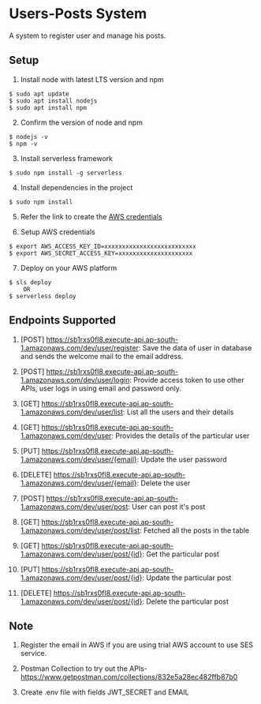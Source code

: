 # Users-Posts System
A system to register user and manage his posts.

## Setup
1. Install node with latest LTS version and npm
```
$ sudo apt update
$ sudo apt install nodejs
$ sudo apt install npm 
```

2. Confirm the version of node and npm
```
$ nodejs -v
$ npm -v
```

3. Install serverless framework
```
$ sudo npm install -g serverless

```

4. Install dependencies in the project
```
$ sudo npm install
```

5. Refer the link to create the [AWS credentials](https://docs.aws.amazon.com/toolkit-for-eclipse/v1/user-guide/setup-credentials.html)

6. Setup AWS credentials 
```
$ export AWS_ACCESS_KEY_ID=xxxxxxxxxxxxxxxxxxxxxxxxxx
$ export AWS_SECRET_ACCESS_KEY=xxxxxxxxxxxxxxxxxxxxx
```
7. Deploy on your AWS platform
```
$ sls deploy
    OR
$ serverless deploy
```

## Endpoints Supported

1. [POST]  https://sb1rxs0fl8.execute-api.ap-south-1.amazonaws.com/dev/user/register: 
Save the data of user in database and sends the welcome mail to the email address.

2. [POST] https://sb1rxs0fl8.execute-api.ap-south-1.amazonaws.com/dev/user/login: 
Provide access token to use other APIs, user logs in using email and password only.

3. [GET] https://sb1rxs0fl8.execute-api.ap-south-1.amazonaws.com/dev/user/list: 
List all the users and their details

4. [GET] https://sb1rxs0fl8.execute-api.ap-south-1.amazonaws.com/dev/user:
Provides the details of the particular user

5. [PUT] https://sb1rxs0fl8.execute-api.ap-south-1.amazonaws.com/dev/user/{email}:
Update the user password

6. [DELETE]  https://sb1rxs0fl8.execute-api.ap-south-1.amazonaws.com/dev/user/{email}:
Delete the user

7. [POST] https://sb1rxs0fl8.execute-api.ap-south-1.amazonaws.com/dev/user/post:
User can post it's post

8. [GET] https://sb1rxs0fl8.execute-api.ap-south-1.amazonaws.com/dev/user/post/list: 
Fetched all the posts in the table

9. [GET] https://sb1rxs0fl8.execute-api.ap-south-1.amazonaws.com/dev/user/post/{id}:
Get the particular post

10. [PUT] https://sb1rxs0fl8.execute-api.ap-south-1.amazonaws.com/dev/user/post/{id}:
Update the particular post

11. [DELETE]  https://sb1rxs0fl8.execute-api.ap-south-1.amazonaws.com/dev/user/post/{id}:
Delete the particular post

## Note

1. Register the email in AWS if you are using trial AWS account to use SES service.

2. Postman Collection to try out the APIs- https://www.getpostman.com/collections/832e5a28ec482ffb87b0

3. Create .env file with fields JWT_SECRET and EMAIL
